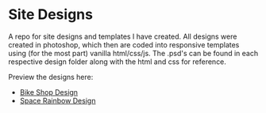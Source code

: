 # Site Designs

A repo for site designs and templates I have created. All designs were created in photoshop, which then are coded into responsive templates using (for the most part) vanilla html/css/js. The .psd's can be found in each respective design folder along with the html and css for reference.

Preview the designs here:
* [Bike Shop Design](http://dvrico.github.io/designs/bike-design/index.html)
* [Space Rainbow Design](http://dvrico.github.io/designs/space_rainbow/index.html)
